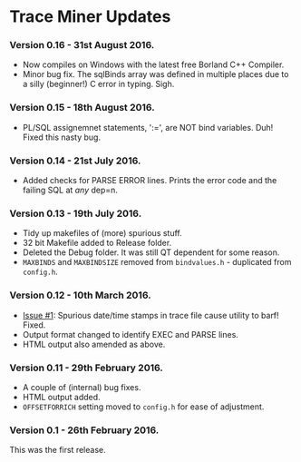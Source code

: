 # Trace Miner Updates

### Version 0.16 - 31st August 2016.
  - Now compiles on Windows with the latest free Borland C++ Compiler.
  - Minor bug fix. The sqlBinds array was defined in multiple places due to a silly (beginner!) C error in typing. Sigh. 

### Version 0.15 - 18th August 2016.
  - PL/SQL assignemnet statements, ':=', are NOT bind variables. Duh! Fixed this nasty bug.

### Version 0.14 - 21st July 2016.
  - Added checks for PARSE ERROR lines. Prints the error code and the failing SQL at _any_ dep=n.

### Version 0.13 - 19th July 2016.
  - Tidy up makefiles of (more) spurious stuff.
  - 32 bit Makefile added to Release folder.
  - Deleted the Debug folder. It was still QT dependent for some reason.
  - `MAXBINDS` and `MAXBINDSIZE` removed from `bindvalues.h` - duplicated from `config.h`.

### Version 0.12 - 10th March 2016.
  - [Issue #1](https://github.com/NormanDunbar/TraceMiner/issues/1): Spurious date/time stamps in trace file cause utility to barf! Fixed.
  - Output format changed to identify EXEC and PARSE lines.
  - HTML output also amended as above.

### Version 0.11 - 29th February 2016.
  - A couple of (internal) bug fixes.
  - HTML output added.
  - `OFFSETFORRICH` setting moved to `config.h` for ease of adjustment.

### Version 0.1 - 26th February 2016.
This was the first release. 
